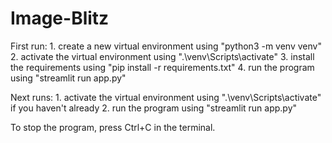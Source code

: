 # Image-Blitz
First run:
    1. create a new virtual environment using "python3 -m venv venv"
    2. activate the virtual environment using ".\venv\Scripts\activate"
    3. install the requirements using "pip install -r requirements.txt"
    4. run the program using "streamlit run app.py"

Next runs:
    1. activate the virtual environment using ".\venv\Scripts\activate" if you haven't already
    2. run the program using "streamlit run app.py"

To stop the program, press Ctrl+C in the terminal.
